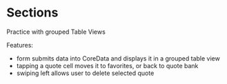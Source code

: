 # Sections
Practice with grouped Table Views

Features:
- form submits data into CoreData and displays it in a grouped table view
- tapping a quote cell moves it to favorites, or back to quote bank
- swiping left allows user to delete selected quote
